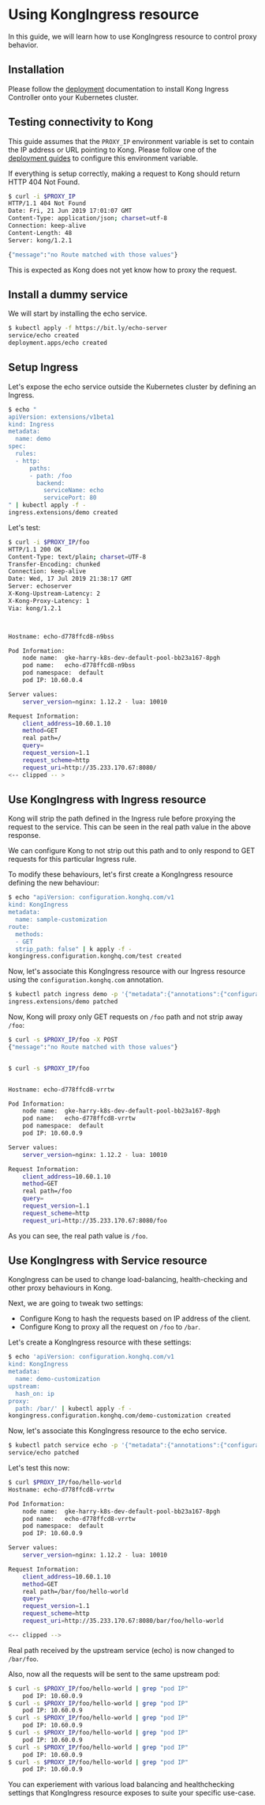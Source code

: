# Using KongIngress resource

In this guide, we will learn how to use KongIngress resource to control
proxy behavior.

## Installation

Please follow the [deployment](../deployment) documentation to install
Kong Ingress Controller onto your Kubernetes cluster.

## Testing connectivity to Kong

This guide assumes that the `PROXY_IP` environment variable is
set to contain the IP address or URL pointing to Kong.
Please follow one of the
[deployment guides](../deployment) to configure this environment variable.

If everything is setup correctly, making a request to Kong should return
HTTP 404 Not Found.

```bash
$ curl -i $PROXY_IP
HTTP/1.1 404 Not Found
Date: Fri, 21 Jun 2019 17:01:07 GMT
Content-Type: application/json; charset=utf-8
Connection: keep-alive
Content-Length: 48
Server: kong/1.2.1

{"message":"no Route matched with those values"}
```

This is expected as Kong does not yet know how to proxy the request.

## Install a dummy service

We will start by installing the echo service.

```bash
$ kubectl apply -f https://bit.ly/echo-server
service/echo created
deployment.apps/echo created
```

## Setup Ingress

Let's expose the echo service outside the Kubernetes cluster
by defining an Ingress.

```bash
$ echo "
apiVersion: extensions/v1beta1
kind: Ingress
metadata:
  name: demo
spec:
  rules:
  - http:
      paths:
      - path: /foo
        backend:
          serviceName: echo
          servicePort: 80
" | kubectl apply -f -
ingress.extensions/demo created
```

Let's test:

```bash
$ curl -i $PROXY_IP/foo
HTTP/1.1 200 OK
Content-Type: text/plain; charset=UTF-8
Transfer-Encoding: chunked
Connection: keep-alive
Date: Wed, 17 Jul 2019 21:38:17 GMT
Server: echoserver
X-Kong-Upstream-Latency: 2
X-Kong-Proxy-Latency: 1
Via: kong/1.2.1



Hostname: echo-d778ffcd8-n9bss

Pod Information:
	node name:	gke-harry-k8s-dev-default-pool-bb23a167-8pgh
	pod name:	echo-d778ffcd8-n9bss
	pod namespace:	default
	pod IP:	10.60.0.4

Server values:
	server_version=nginx: 1.12.2 - lua: 10010

Request Information:
	client_address=10.60.1.10
	method=GET
	real path=/
	query=
	request_version=1.1
	request_scheme=http
	request_uri=http://35.233.170.67:8080/
<-- clipped -- >
```

## Use KongIngress with Ingress resource

Kong will strip the path defined in the Ingress rule before proxying
the request to the service.
This can be seen in the real path value in the above response.

We can configure Kong to not strip out this path and to only respond to GET requests
for this particular Ingress rule.

To modify these behaviours, let's first create a KongIngress resource
defining the new behaviour:

```bash
$ echo "apiVersion: configuration.konghq.com/v1
kind: KongIngress
metadata:
  name: sample-customization
route:
  methods:
  - GET
  strip_path: false" | k apply -f -
kongingress.configuration.konghq.com/test created
```

Now, let's associate this KongIngress resource with our Ingress resource
using the `configuration.konghq.com` annotation.

```bash
$ kubectl patch ingress demo -p '{"metadata":{"annotations":{"configuration.konghq.com":"sample-customization"}}}'
ingress.extensions/demo patched
```

Now, Kong will proxy only GET requests on `/foo` path and not strip
away `/foo`:

```bash
$ curl -s $PROXY_IP/foo -X POST
{"message":"no Route matched with those values"}


$ curl -s $PROXY_IP/foo


Hostname: echo-d778ffcd8-vrrtw

Pod Information:
	node name:	gke-harry-k8s-dev-default-pool-bb23a167-8pgh
	pod name:	echo-d778ffcd8-vrrtw
	pod namespace:	default
	pod IP:	10.60.0.9

Server values:
	server_version=nginx: 1.12.2 - lua: 10010

Request Information:
	client_address=10.60.1.10
	method=GET
	real path=/foo
	query=
	request_version=1.1
	request_scheme=http
	request_uri=http://35.233.170.67:8080/foo
```

As you can see, the real path value is `/foo`.

## Use KongIngress with Service resource

KongIngress can be used to change load-balancing, health-checking and other
proxy behaviours in Kong.

Next, we are going to tweak two settings:

- Configure Kong to hash the requests based on IP address of the client.
- Configure Kong to proxy all the request on `/foo` to `/bar`.

Let's create a KongIngress resource with these settings:

```bash
$ echo 'apiVersion: configuration.konghq.com/v1
kind: KongIngress
metadata:
  name: demo-customization
upstream:
  hash_on: ip
proxy:
  path: /bar/' | kubectl apply -f -
kongingress.configuration.konghq.com/demo-customization created
```

Now, let's associate this KongIngress resource to the echo service.

```bash
$ kubectl patch service echo -p '{"metadata":{"annotations":{"configuration.konghq.com":"demo-customization"}}}'
service/echo patched
```

Let's test this now:

```bash
$ curl $PROXY_IP/foo/hello-world
Hostname: echo-d778ffcd8-vrrtw

Pod Information:
	node name:	gke-harry-k8s-dev-default-pool-bb23a167-8pgh
	pod name:	echo-d778ffcd8-vrrtw
	pod namespace:	default
	pod IP:	10.60.0.9

Server values:
	server_version=nginx: 1.12.2 - lua: 10010

Request Information:
	client_address=10.60.1.10
	method=GET
	real path=/bar/foo/hello-world
	query=
	request_version=1.1
	request_scheme=http
	request_uri=http://35.233.170.67:8080/bar/foo/hello-world

<-- clipped -->
```

Real path received by the upstream service (echo) is now changed to `/bar/foo`.

Also, now all the requests will be sent to the same upstream pod:

```bash
$ curl -s $PROXY_IP/foo/hello-world | grep "pod IP"
	pod IP:	10.60.0.9
$ curl -s $PROXY_IP/foo/hello-world | grep "pod IP"
	pod IP:	10.60.0.9
$ curl -s $PROXY_IP/foo/hello-world | grep "pod IP"
	pod IP:	10.60.0.9
$ curl -s $PROXY_IP/foo/hello-world | grep "pod IP"
	pod IP:	10.60.0.9
$ curl -s $PROXY_IP/foo/hello-world | grep "pod IP"
	pod IP:	10.60.0.9
$ curl -s $PROXY_IP/foo/hello-world | grep "pod IP"
	pod IP:	10.60.0.9
```


You can experiement with various load balancing and healthchecking settings
that KongIngress resource exposes to suite your specific use-case.
